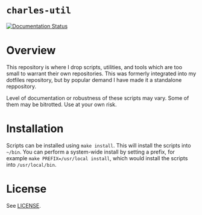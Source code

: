 # `charles-util`

[![Documentation Status](https://readthedocs.org/projects/charles-util/badge/?version=latest)](https://charles-util.readthedocs.io/en/latest/?badge=latest)

# Overview

This repository is where I drop scripts, utilities, and tools which are too
small to warrant their own repositories. This was formerly integrated into my
dotfiles repository, but by popular demand I have made it a standalone
reppository.

Level of documentation or robustness of these scripts may vary. Some of them
may be bitrotted. Use at your own risk.

# Installation

Scripts can be installed using `make install`. This will install the scripts
into `~/bin`. You can perform a system-wide install by setting a prefix, for
example `make PREFIX=/usr/local install`, which would install the scripts into
`/usr/local/bin`.

# License

See [LICENSE](./LICENSE).
